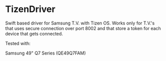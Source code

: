 # TizenDriver

Swift based driver for Samsung T.V. with Tizen OS.
Works only for T.V.'s that uses secure connection over port 8002 and 
that store a token for each device that gets connected.

Tested with:

Samsung 49" Q7 Series (QE49Q7FAM)

